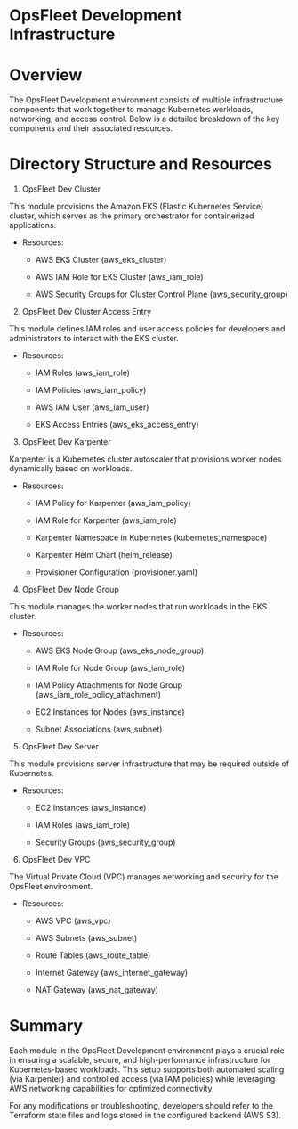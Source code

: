 # OpsFleet Development Infrastructure

# Overview

The OpsFleet Development environment consists of multiple infrastructure components that work together to manage Kubernetes workloads, networking, and access control. Below is a detailed breakdown of the key components and their associated resources.

# Directory Structure and Resources

1. OpsFleet Dev Cluster

This module provisions the Amazon EKS (Elastic Kubernetes Service) cluster, which serves as the primary orchestrator for containerized applications.

- Resources:

    - AWS EKS Cluster (aws_eks_cluster)

    - AWS IAM Role for EKS Cluster (aws_iam_role)

    - AWS Security Groups for Cluster Control Plane (aws_security_group)

2. OpsFleet Dev Cluster Access Entry

This module defines IAM roles and user access policies for developers and administrators to interact with the EKS cluster.

- Resources:

    - IAM Roles (aws_iam_role)

    - IAM Policies (aws_iam_policy)

    - AWS IAM User (aws_iam_user)

    - EKS Access Entries (aws_eks_access_entry)

3. OpsFleet Dev Karpenter

Karpenter is a Kubernetes cluster autoscaler that provisions worker nodes dynamically based on workloads.

- Resources:

    - IAM Policy for Karpenter (aws_iam_policy)

    - IAM Role for Karpenter (aws_iam_role)

    - Karpenter Namespace in Kubernetes (kubernetes_namespace)

    - Karpenter Helm Chart (helm_release)

    - Provisioner Configuration (provisioner.yaml)

4. OpsFleet Dev Node Group

This module manages the worker nodes that run workloads in the EKS cluster.

- Resources:

    - AWS EKS Node Group (aws_eks_node_group)

    - IAM Role for Node Group (aws_iam_role)

    - IAM Policy Attachments for Node Group (aws_iam_role_policy_attachment)

    - EC2 Instances for Nodes (aws_instance)

    - Subnet Associations (aws_subnet)

5. OpsFleet Dev Server

This module provisions server infrastructure that may be required outside of Kubernetes.

- Resources:

    - EC2 Instances (aws_instance)

    - IAM Roles (aws_iam_role)

    - Security Groups (aws_security_group)

6. OpsFleet Dev VPC

The Virtual Private Cloud (VPC) manages networking and security for the OpsFleet environment.

- Resources:

    - AWS VPC (aws_vpc)

    - AWS Subnets (aws_subnet)

    - Route Tables (aws_route_table)

    - Internet Gateway (aws_internet_gateway)

    - NAT Gateway (aws_nat_gateway)

# Summary

Each module in the OpsFleet Development environment plays a crucial role in ensuring a scalable, secure, and high-performance infrastructure for Kubernetes-based workloads. This setup supports both automated scaling (via Karpenter) and controlled access (via IAM policies) while leveraging AWS networking capabilities for optimized connectivity.

For any modifications or troubleshooting, developers should refer to the Terraform state files and logs stored in the configured backend (AWS S3).

